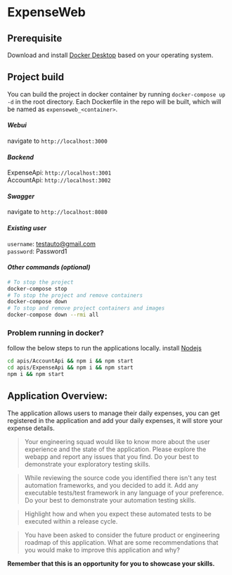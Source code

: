 # ExpenseWeb

## Prerequisite
Download and install [Docker Desktop](https://www.docker.com/products/docker-desktop) based on your operating system.

## Project build
You can build the project in docker container by running `docker-compose up -d` in the root directory.
Each Dockerfile in the repo will be built, which will be named as `expenseweb_<container>`.
#### *Webui*
navigate to `http://localhost:3000`
#### *Backend*
ExpenseApi: `http://localhost:3001`   
AccountApi: `http://localhost:3002`
#### *Swagger*
navigate to `http://localhost:8080`
#### *Existing user*   
`username`: testauto@gmail.com  
`password`: Password1   
#### *Other commands (optional)*
```sh
# To stop the project
docker-compose stop
# To stop the project and remove containers
docker-compose down
# To stop and remove project containers and images
docker-compose down --rmi all
```

### Problem running in docker?
follow the below steps to run the applications locally.
install [Nodejs](https://nodejs.org/en/)
```sh
cd apis/AccountApi && npm i && npm start
cd apis/ExpenseApi && npm i && npm start
npm i && npm start
```

## Application Overview:

The application allows users to manage their daily expenses, you can get registered in the application and add your daily expenses, it will store your expense details.

> Your engineering squad would like to know more about the user experience and the state of the application. Please explore the webapp and report any issues that you find. Do your best to demonstrate your exploratory testing skills.

> While reviewing the source code you identified there isn't any test automation frameworks, and you decided to add  it. Add any executable tests/test framework in any language of your preference. Do your best to demonstrate your automation testing skills.

> Highlight how and when you expect these automated tests to be executed within a release cycle.

> You have been asked to consider the future product or engineering roadmap of this application. What are some recommendations that you would make to improve this application and why?

**Remember that this is an opportunity for you to showcase your skills.**